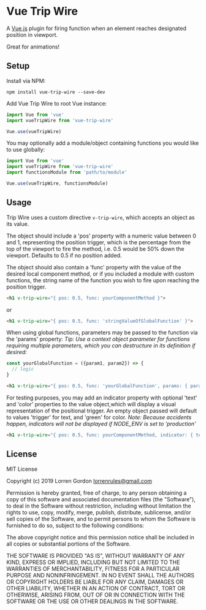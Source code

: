 # Vue Trip Wire
A [Vue.js](https://vuejs.org) plugin for firing function when an element reaches designated position in viewport.

Great for animations!

## Setup
Install via NPM:
```
npm install vue-trip-wire --save-dev
```
Add Vue Trip Wire to root Vue instance:
```javascript
import Vue from 'vue'
import vueTripWire from 'vue-trip-wire'

Vue.use(vueTripWire)
```

You may optionally add a module/object containing functions you would like to use globally:
```javascript
import Vue from 'vue'
import vueTripWire from 'vue-trip-wire'
import functionsModule from 'path/to/module'

Vue.use(vueTripWire, functionsModule)
```

## Usage

Trip Wire uses a custom directive `v-trip-wire`, which accepts an object as its value.

The object should include a 'pos' property with a numeric value between 0 and 1, representing the position trigger, which is the percentage from the top of the viewport to fire the method, i.e. 0.5 would be 50% down the viewport. Defaults to 0.5 if no position added.

The object should also contain a 'func' property with the value of the desired local component method, or if you included a module with custom functions, the string name of the function you wish to fire upon reaching the position trigger.

```html
<h1 v-trip-wire="{ pos: 0.5, func: yourComponentMethod }">
```
or
```html
<h1 v-trip-wire="{ pos: 0.5, func: 'stringValueOfGlobalFunction' }">
```

When using global functions, parameters may be passed to the function via the 'params' property:
*Tip: Use a context object parameter for functions requiring multiple parameters, which you can destructure in its definition if desired:*
```javascript
const yourGlobalFunction = ({param1, param2}) => {
  // logic
}
```
```html
<h1 v-trip-wire="{ pos: 0.5, func: 'yourGlobalFunction', params: { param1: 'value1', param2: 'value2' } }">
```

For testing purposes, you may add an indicator property with optional 'text' and 'color' properties to the value object,which will display a visual representation of the positional trigger.
An empty object passed will default to values 'trigger' for text, and 'green' for color.
*Note: Because accidents happen, indicators will not be displayed if NODE_ENV is set to 'production'*
```html
<h1 v-trip-wire="{ pos: 0.5, func: yourComponentMethod, indicator: { text: 'Your trip wire', color: 'red' } }">
```

## License
MIT License

Copyright (c) 2019 Lorren Gordon lorrenrules@gmail.com

Permission is hereby granted, free of charge, to any person obtaining a copy
of this software and associated documentation files (the "Software"), to deal
in the Software without restriction, including without limitation the rights
to use, copy, modify, merge, publish, distribute, sublicense, and/or sell
copies of the Software, and to permit persons to whom the Software is
furnished to do so, subject to the following conditions:

The above copyright notice and this permission notice shall be included in all
copies or substantial portions of the Software.

THE SOFTWARE IS PROVIDED "AS IS", WITHOUT WARRANTY OF ANY KIND, EXPRESS OR
IMPLIED, INCLUDING BUT NOT LIMITED TO THE WARRANTIES OF MERCHANTABILITY,
FITNESS FOR A PARTICULAR PURPOSE AND NONINFRINGEMENT. IN NO EVENT SHALL THE
AUTHORS OR COPYRIGHT HOLDERS BE LIABLE FOR ANY CLAIM, DAMAGES OR OTHER
LIABILITY, WHETHER IN AN ACTION OF CONTRACT, TORT OR OTHERWISE, ARISING FROM,
OUT OF OR IN CONNECTION WITH THE SOFTWARE OR THE USE OR OTHER DEALINGS IN THE
SOFTWARE.
